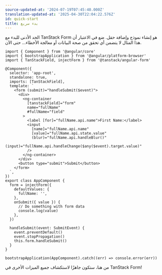 ```yaml
---
source-updated-at: '2024-07-19T07:45:40.000Z'
translation-updated-at: '2025-04-30T22:04:22.576Z'
id: quick-start
title: بدء سريع
---
```


الحد الأدنى للبدء مع TanStack Form هو إنشاء نموذج وإضافة حقل. ضع في الاعتبار أن هذا المثال لا يتضمن أي تحقق من صحة البيانات أو معالجة الأخطاء... حتى الآن.

```angular-ts
import { Component } from '@angular/core'
import { bootstrapApplication } from '@angular/platform-browser'
import { TanStackField, injectForm } from '@tanstack/angular-form'

@Component({
  selector: 'app-root',
  standalone: true,
  imports: [TanStackField],
  template: `
    <form (submit)="handleSubmit($event)">
      <div>
        <ng-container
          [tanstackField]="form"
          name="fullName"
          #fullName="field"
        >
          <label [for]="fullName.api.name">First Name:</label>
          <input
            [name]="fullName.api.name"
            [value]="fullName.api.state.value"
            (blur)="fullName.api.handleBlur()"
            (input)="fullName.api.handleChange($any($event).target.value)"
          />
        </ng-container>
      </div>
      <button type="submit">Submit</button>
    </form>
  `,
})
export class AppComponent {
  form = injectForm({
    defaultValues: {
      fullName: '',
    },
    onSubmit({ value }) {
      // Do something with form data
      console.log(value)
    },
  })

  handleSubmit(event: SubmitEvent) {
    event.preventDefault()
    event.stopPropagation()
    this.form.handleSubmit()
  }
}

bootstrapApplication(AppComponent).catch((err) => console.error(err))
```

من هنا، ستكون جاهزًا لاستكشاف جميع الميزات الأخرى في TanStack Form!
